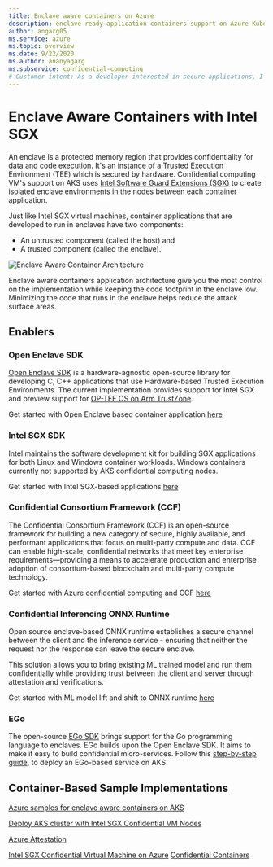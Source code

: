 ```yaml
---
title: Enclave aware containers on Azure
description: enclave ready application containers support on Azure Kubernetes Service (AKS)
author: angarg05
ms.service: azure
ms.topic: overview
ms.date: 9/22/2020
ms.author: ananyagarg
ms.subservice: confidential-computing
# Customer intent: As a developer interested in secure applications, I want to create enclave aware container applications using Intel SGX on Azure Kubernetes Service, so that I can ensure confidentiality for data and code execution in a trusted environment.
---
```


# Enclave Aware Containers with Intel SGX

An enclave is a protected memory region that provides confidentiality for data and code execution. It's an instance of a Trusted Execution Environment (TEE) which is secured by hardware. Confidential computing VM's support on AKS uses [Intel Software Guard Extensions (SGX)](https://software.intel.com/sgx) to create isolated enclave environments in the nodes between each container application.

Just like Intel SGX virtual machines, container applications that are developed to run in enclaves have two components:

- An untrusted component (called the host) and
- A trusted component (called the enclave).

![Enclave Aware Container Architecture](./media/enclave-aware-containers/enclaveawarecontainer.png)

Enclave aware containers application architecture give you the most control on the implementation while keeping the code footprint in the enclave low. Minimizing the code that runs in the enclave helps reduce the attack surface areas.   

## Enablers

### Open Enclave SDK
[Open Enclave SDK](https://github.com/openenclave/openenclave/tree/master/docs/GettingStartedDocs) is a hardware-agnostic open-source library for developing C, C++ applications that use Hardware-based Trusted Execution Environments. The current implementation provides support for Intel SGX and preview support for [OP-TEE OS on Arm TrustZone](https://optee.readthedocs.io/en/latest/general/about.html).

Get started with Open Enclave based container application [here](https://github.com/openenclave/openenclave/tree/master/docs/GettingStartedDocs)

### Intel SGX SDK
Intel maintains the software development kit for building SGX applications for both Linux and Windows container workloads. Windows containers currently not supported by AKS confidential computing nodes.

Get started with Intel SGX-based applications [here](https://software.intel.com/content/www/us/en/develop/topics/software-guard-extensions/sdk.html)

### Confidential Consortium Framework (CCF)
The Confidential Consortium Framework (CCF) is an open-source framework for building a new category of secure, highly available, and performant applications that focus on multi-party compute and data. CCF can enable high-scale, confidential networks that meet key enterprise requirements—providing a means to accelerate production and enterprise adoption of consortium-based blockchain and multi-party compute technology.

Get started with Azure confidential computing and CCF [here](https://github.com/Microsoft/CCF)

### Confidential Inferencing ONNX Runtime

Open source enclave-based ONNX runtime establishes a secure channel between the client and the inference service - ensuring that neither the request nor the response can leave the secure enclave. 

This solution allows you to bring existing ML trained model and run them confidentially while providing trust between the client and server through attestation and verifications. 

Get started with ML model lift and shift to ONNX runtime [here](https://aka.ms/confidentialinference)

### EGo

The open-source [EGo SDK](https://www.ego.dev) brings support for the Go programming language to enclaves. EGo builds upon the Open Enclave SDK. It aims to make it easy to build confidential micro-services. Follow this [step-by-step guide](https://github.com/edgelesssys/ego/tree/master/samples/aks), to deploy an EGo-based service on AKS.

## Container-Based Sample Implementations

[Azure samples for enclave aware containers on AKS](https://github.com/Azure-Samples/confidential-computing/tree/main/containersamples)

[Deploy AKS cluster with Intel SGX Confidential VM Nodes](./confidential-enclave-nodes-aks-get-started.md)

<!-- LINKS - external -->
[Azure Attestation](/azure/attestation/overview)


<!-- LINKS - internal -->
[Intel SGX Confidential Virtual Machine on Azure](./virtual-machine-solutions-sgx.md)
[Confidential Containers](./confidential-containers.md)

